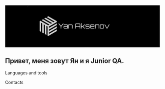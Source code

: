 ![Header](https://github.com/PyroJombie/PyroJombie/blob/main/pic/logo.jpg?raw=true)

## Привет, меня зовут Ян и я Junior QA.

Languages and tools

Contacts

